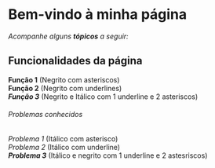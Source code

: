 # Bem-vindo à minha página

_Acompanhe alguns **tópicos** a seguir:_

## Funcionalidades da página

**Função 1** (Negrito com asteriscos)<br> 
__Função 2__ (Negrito com underlines) <br>
_**Função 3**_ (Negrito e Itálico com  1 underline e 2 asteriscos)

###### Problemas conhecidos

*Problema 1* (Itálico com asterisco) <br>
_Problema 2_ (Itálico com underline) <br>
_**Problema 3**_ (Itálico e negrito com 1 underline e 2 astesriscos)